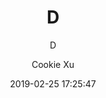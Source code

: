 ---
title: "D"
subtitle: "D"
description: ""
date: 2019-02-25 17:25:47
author: "Cookie Xu"
image: ""
tags: ["tag2","tag3"]
categories: ["cat2"]
moods: ["happy"]
draft: true
---
